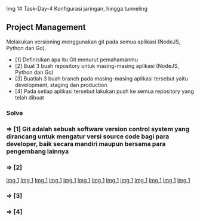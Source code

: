 Img 1# Task-Day-4
Konfigurasi jaringan, hingga tunneling

## Project Management

Melakukan versioning menggunakan git pada semua aplikasi (NodeJS, Python dan Go).

- [1] Definisikan apa itu Git menurut pemahamanmu
- [2] Buat 3 buah repository untuk masing-masing aplikasi (NodeJS, Python dan Go)
- [3] Buatlah 3 buah branch pada masing-masing aplikasi tersebut yaitu development, staging dan production
- [4] Pada setiap aplikasi tersebut lakukan push ke semua repository yang telah dibuat

###  Solve ###


### => [1] Git adalah sebuah software version control system yang dirancang untuk mengatur versi source code bagi para developer, baik secara mandiri maupun bersama para pengembang lainnya

### => [2] 

[Img 1](/assets/1.0.png)
[Img 1](/assets/1.1.png)
[Img 1](/assets/1.2.png)
[Img 1](/assets/1.3.png)
[Img 1](/assets/1.3.png)
[Img 1](/assets/1.5.png)
[Img 1](/assets/1.6.png)
[Img 1](/assets/1.7.png)
[Img 1](/assets/1.8.png)
[Img 1](/assets/1.9.png)
[Img 1](/assets/2.0.png)
[Img 1](/assets/2.1.png)
[Img 1](/assets/2.2.png)


### => [3]



### => [4]


